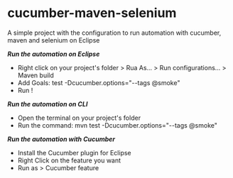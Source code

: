 # cucumber-maven-selenium
A simple project with the configuration to run automation with cucumber, maven and selenium on Eclipse


***Run the automation on Eclipse***

- Right click on your project's folder > Rua As... > Run configurations... > Maven build
- Add Goals: test -Dcucumber.options="--tags @smoke"
- Run !


***Run the automation on CLI***

- Open the terminal on your project's folder
- Run the command:
mvn test -Dcucumber.options="--tags @smoke"


***Run the automation with Cucumber***

- Install the Cucumber plugin for Eclipse
- Right Click on the feature you want
- Run as > Cucumber feature
